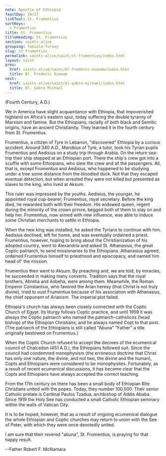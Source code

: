 ```yaml
---
note: Apostle of Ethiopia
feastDay: 10/27
linkText: St. Frumentius
sortKeys:
  - Frumentius
title: St. Frumentius
titleHeading: St. Frumentius
section: saints-alive
grouping: fabiola-fursey
slug: st-frumentius
permalink: saints-alive/saint/st-frumentius/index.html
layout: saint
prev:
  href: saints-alive/saint/bl-frederic-ozanam/index.html
  title: Bl. Frederic Ozanam
next:
  href: saints-alive/saint/bl-gabra-michael/index.html
  title: Bl. Gabra Michael
---
```

(Fourth Century, A.D.)

We in America have slight acquaintance with Ethiopia, that impoverished highland on Africa's eastern spur, today suffering the double tyranny of Marxism and famine. But the Ethiopians, racially of both black and Semitic origins, have an ancient Christianity. They learned it in the fourth century from St. Frumentius.

Frumentius, a citizen of Tyre in Lebanon, "discovered" Ethiopia by a curious accident. Around 340 A.D., Marobius of Tyre, a tutor, took his Tyrian pupils Frumentius and Aedisius on a study trip through Arabia. On the return sea-trip their ship stopped at an Ethiopian port. There the ship's crew got into a scuffle with some Ethiopians, who slew the crew and all the passengers. All, that is, except Frumentius and Aedisius, who happened to be studying under a tree some distance from the bloodied dock. Not that they escaped eventual detection, but when arrested they were not killed but presented as slaves to the king, who lived at Aksum.

This ruler was impressed by the youths. Aedisius, the younger, he appointed royal cup-bearer; Frumentius, royal secretary. Before the king died, he rewarded both with their freedom. His widowed queen, regent during the minority of the crown prince, begged both of them to stay on and help her. Frumentius, now armed with new influence, was able to induce some Christian merchants to settle in Ethiopia.

When the new king was installed, he asked the Tyrians to continue with him. Aedisius declined, left for home, and was eventually ordained a priest. Frumentius, however, hoping to bring about the Christianization of his adopted country, went to Alexandria and asked St. Athanasius, the great Coptic patriarch, to send missionaries to the Ethiopians. Athanasius agreed, ordained Frumentius himself to priesthood and episcopacy, and named him head of' the mission.

Frumentius then went to Aksum. By preaching and, we are told, by miracles, he succeeded in making many converts. Tradition says that the royal brothers, Abreha and Asbeha, were among them. Meanwhile, the Roman Emperor Constantius, who favored the Arian heresy (that Christ is not truly divine), tried to oust Frumentius because of his association with Athanasius, the chief opponent of Arianism. The imperial plot failed.

Ethiopia's church has always been closely connected with the Coptic Church of Egypt. Its liturgy follows Coptic practice, and until 1959 it was always the Coptic patriarch who named the patriarch-catholicos (head bishop) of the Ethiopian Christians; and he always named Copt to that post. (The patriarch of the Ethiopians is still called "Abuna" "Father" a title originally bestowed on Frumentius.)

When the Coptic Church refused to accept the decrees of the ecumenical council of Chalcedon (451 A.D.), the Ethiopians followed suit. Since the council had condemned monophysism (the erroneous doctrine that Christ has only one nature, the divine, and not two, the divine and the human), Copts and Ethiopians were considered to be monophysites. Fortunately, as a result of recent ecumenical discussions, it has become clear that the Copts and Ethiopians have always accepted the correct teaching.

From the 17th century on there has been a small body of Ethiopian Rite Christians united with the popes. Today, they number 100,000. Their senior Catholic prelate is Cardinal Paulos Tzadua, archbishop of Addis Ababa. Since 1919 the Holy See has conducted a small Catholic Ethiopian seminary within the walls of Vatican City.

It is to be hoped, however, that as a result of ongoing ecumenical dialogue the whole Ethiopian and Coptic churches may return to union with the See of Peter, with which they were once devotedly united.

I am sure that their revered "abuna", St. Frumentius, is praying for that happy result.

\--Father Robert F. McNamara